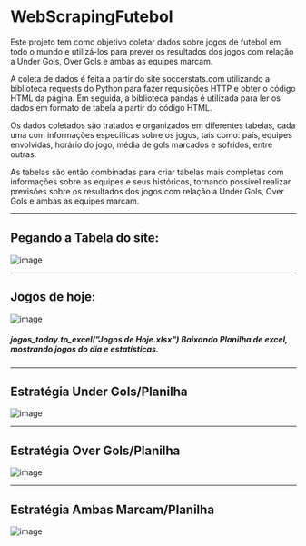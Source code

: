 # WebScrapingFutebol
Este projeto tem como objetivo coletar dados sobre jogos de futebol em todo o mundo e utilizá-los para prever os resultados dos jogos com relação a Under Gols, Over Gols e ambas as equipes marcam.

A coleta de dados é feita a partir do site soccerstats.com utilizando a biblioteca requests do Python para fazer requisições HTTP e obter o código HTML da página. Em seguida, a biblioteca pandas é utilizada para ler os dados em formato de tabela a partir do código HTML.

Os dados coletados são tratados e organizados em diferentes tabelas, cada uma com informações específicas sobre os jogos, tais como: país, equipes envolvidas, horário do jogo, média de gols marcados e sofridos, entre outras.

As tabelas são então combinadas para criar tabelas mais completas com informações sobre as equipes e seus históricos, tornando possível realizar previsões sobre os resultados dos jogos com relação a Under Gols, Over Gols e ambas as equipes marcam.
<hr>

## Pegando a Tabela do site:
![image](https://user-images.githubusercontent.com/79804184/232244950-b8ce0255-918d-426d-a378-76779c5b624c.png)

<hr>

## Jogos de hoje:
![image](https://user-images.githubusercontent.com/79804184/232244980-4f1ae0a3-bc1d-4922-ab88-0ad7d37841a2.png)
##### jogos_today.to_excel("Jogos de Hoje.xlsx") Baixando Planilha de excel, mostrando jogos do dia e estatísticas.

<hr>

## Estratégia Under Gols/Planilha
![image](https://user-images.githubusercontent.com/79804184/232245149-696cdd03-a3b2-490f-9c6e-3fe63bf56a79.png)

<hr>

## Estratégia Over Gols/Planilha
![image](https://user-images.githubusercontent.com/79804184/232245202-847338a8-7826-4078-8b17-f41fc2f2aa54.png)

<hr>

## Estratégia Ambas Marcam/Planilha
![image](https://user-images.githubusercontent.com/79804184/232245299-32a7c066-2896-4b12-8946-f7a5f3f04cf3.png)



